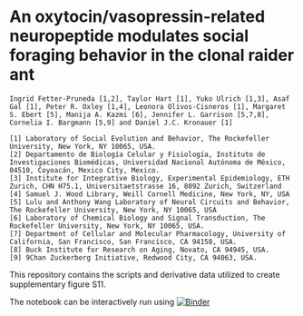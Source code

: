 # An oxytocin/vasopressin-related neuropeptide modulates social foraging behavior in the clonal raider ant
```
Ingrid Fetter-Pruneda [1,2], Taylor Hart [1], Yuko Ulrich [1,3], Asaf Gal [1], Peter R. Oxley [1,4], Leonora Olivos-Cisneros [1], Margaret S. Ebert [5], Manija A. Kazmi [6], Jennifer L. Garrison [5,7,8], Cornelia I. Bargmann [5,9] and Daniel J.C. Kronauer [1]

[1] Laboratory of Social Evolution and Behavior, The Rockefeller University, New York, NY 10065, USA.
[2] Departamento de Biología Celular y Fisiología, Instituto de Investigaciones Biomédicas, Universidad Nacional Autónoma de México, 04510, Coyoacán, Mexico City, Mexico.
[3] Institute for Integrative Biology, Experimental Epidemiology, ETH Zurich, CHN H75.1, Universitaetstrasse 16, 8092 Zurich, Switzerland 
[4] Samuel J. Wood Library, Weill Cornell Medicine, New York, NY, USA
[5] Lulu and Anthony Wang Laboratory of Neural Circuits and Behavior, The Rockefeller University, New York, NY 10065, USA
[6] Laboratory of Chemical Biology and Signal Transduction, The Rockefeller University, New York, NY 10065, USA. 
[7] Department of Cellular and Molecular Pharmacology, University of California, San Francisco, San Francisco, CA 94158, USA.
[8] Buck Institute for Research on Aging, Novato, CA 94945, USA.
[9] 9Chan Zuckerberg Initiative, Redwood City, CA 94063, USA.
```

This repository contains the scripts and derivative data utilized to create supplementary figure S11. 

The notebook can be interactively run using [![Binder](https://mybinder.org/badge_logo.svg)](https://mybinder.org/v2/gh/oxpeter/ooceraea_inotocin_expression/HEAD?filepath=notebooks)
 



